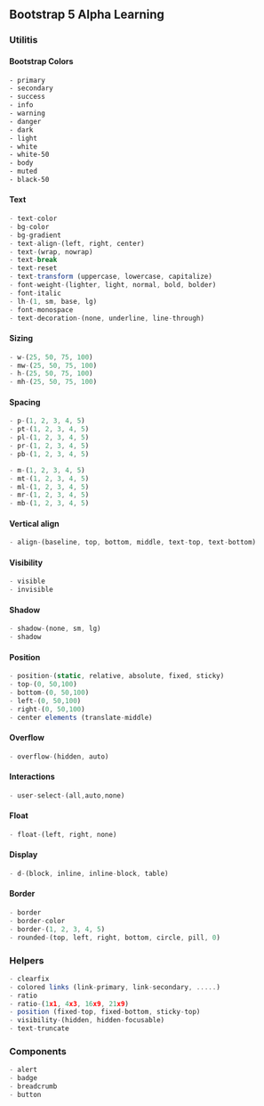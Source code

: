 ## Bootstrap 5 Alpha Learning

### Utilitis

#### Bootstrap Colors
```html
- primary
- secondary
- success
- info 
- warning
- danger
- dark
- light
- white
- white-50
- body
- muted
- black-50
```

#### Text
```javaScript
- text-color
- bg-color
- bg-gradient
- text-align-(left, right, center)
- text-(wrap, nowrap)
- text-break
- text-reset
- text-transform (uppercase, lowercase, capitalize)
- font-weight-(lighter, light, normal, bold, bolder)
- font-italic
- lh-(1, sm, base, lg)
- font-monospace
- text-decoration-(none, underline, line-through)

```

#### Sizing
```javaScript
- w-(25, 50, 75, 100)
- mw-(25, 50, 75, 100)
- h-(25, 50, 75, 100)
- mh-(25, 50, 75, 100)

```

#### Spacing
```javaScript
- p-(1, 2, 3, 4, 5)
- pt-(1, 2, 3, 4, 5)
- pl-(1, 2, 3, 4, 5)
- pr-(1, 2, 3, 4, 5)
- pb-(1, 2, 3, 4, 5)

- m-(1, 2, 3, 4, 5)
- mt-(1, 2, 3, 4, 5)
- ml-(1, 2, 3, 4, 5)
- mr-(1, 2, 3, 4, 5)
- mb-(1, 2, 3, 4, 5)

```

#### Vertical align
```javaScript
- align-(baseline, top, bottom, middle, text-top, text-bottom)

```

#### Visibility
```javaScript
- visible
- invisible

```

#### Shadow
```javaScript
- shadow-(none, sm, lg)
- shadow

```

#### Position
```javaScript
- position-(static, relative, absolute, fixed, sticky)
- top-(0, 50,100)
- bottom-(0, 50,100)
- left-(0, 50,100)
- right-(0, 50,100)
- center elements (translate-middle)

```

#### Overflow
```javaScript
- overflow-(hidden, auto)

```

#### Interactions
```javaScript
- user-select-(all,auto,none)

```

#### Float
```javaScript
- float-(left, right, none)

```

#### Display
```javaScript
- d-(block, inline, inline-block, table)

```

#### Border
```javaScript
- border
- border-color
- border-(1, 2, 3, 4, 5)
- rounded-(top, left, right, bottom, circle, pill, 0)

```

### Helpers
```javaScript
- clearfix
- colored links (link-primary, link-secondary, .....)
- ratio
- ratio-(1x1, 4x3, 16x9, 21x9)
- position (fixed-top, fixed-bottom, sticky-top)
- visibility-(hidden, hidden-focusable)
- text-truncate

```

### Components
```javaScript
- alert
- badge
- breadcrumb
- button

```
